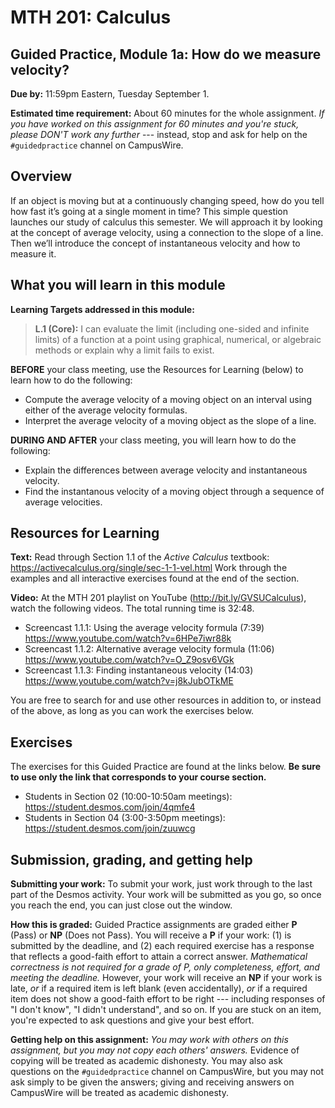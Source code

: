 # MTH 201: Calculus 

## Guided Practice, Module 1a: How do we measure velocity? 

**Due by:** 11:59pm Eastern, Tuesday September 1. 

**Estimated time requirement:** About 60 minutes for the whole assignment. *If you have worked on this assignment for 60 minutes and you're stuck, please DON'T work any further* --- instead, stop and ask for help on the `#guidedpractice` channel on CampusWire. 

## Overview 

If an object is moving but at a continuously changing speed, how do you tell how fast it’s going at a single moment in time? This simple question launches our study of calculus this semester. We will approach it by looking at the concept of average velocity, using a connection to the slope of a line. Then we’ll introduce the concept of instantaneous velocity and how to measure it.


## What you will learn in this module 

**Learning Targets addressed in this module:** 

> **L.1 (Core):** I can evaluate the limit (including one-sided and infinite limits) of a function at a point using graphical, numerical, or algebraic methods or explain why a limit fails to exist.

**BEFORE** your class meeting, use the Resources for Learning (below) to learn how to do the following: 

- Compute the average velocity of a moving object on an interval using either of the average velocity formulas.
- Interpret the average velocity of a moving object as the slope of a line. 


**DURING AND AFTER** your class meeting, you will learn how to do the following: 

- Explain the differences between average velocity and instantaneous velocity.
- Find the instantanous velocity of a moving object through a sequence of average velocities.

## Resources for Learning

**Text:** Read through Section 1.1 of the *Active Calculus* textbook: <https://activecalculus.org/single/sec-1-1-vel.html>  Work through the examples and all interactive exercises found at the end of the section. 

**Video:** At the MTH 201 playlist on YouTube (<http://bit.ly/GVSUCalculus>), watch the following videos. The total running time is 32:48. 

- Screencast 1.1.1: Using the average velocity formula (7:39) <https://www.youtube.com/watch?v=6HPe7iwr88k>
- Screencast 1.1.2: Alternative average velocity formula (11:06) <https://www.youtube.com/watch?v=O_Z9osv6VGk>
- Screencast 1.1.3: Finding instantaneous velocity (14:03) <https://www.youtube.com/watch?v=j8kJubOTkME>

You are free to search for and use other resources in addition to, or instead of the above, as long as you can work the exercises below.


## Exercises

The exercises for this Guided Practice are found at the links below. **Be sure to use only the link that corresponds to your course section.** 

- Students in Section 02 (10:00-10:50am meetings): <https://student.desmos.com/join/4qmfe4> 
- Students in Section 04 (3:00-3:50pm meetings): <https://student.desmos.com/join/zuuwcg>


## Submission, grading, and getting help 

**Submitting your work:** To submit your work, just work through to the last part of the Desmos activity. Your work will be submitted as you go, so once you reach the end, you can just close out the window. 

**How this is graded:** Guided Practice assignments are graded either **P** (Pass) or **NP** (Does not Pass). You will receive a **P** if your work: (1) is submitted by the deadline, and (2) each required exercise has a response that reflects a good-faith effort to attain a correct answer. *Mathematical correctness is not required for a grade of P, only completeness, effort, and meeting the deadline.* However, your work will receive an **NP** if your work is late, *or* if a required item is left blank (even accidentally), *or* if a required item does not show a good-faith effort to be right --- including responses of "I don't know", "I didn't understand", and so on. If you are stuck on an item, you're expected to ask questions and give your best effort. 

**Getting help on this assignment:** *You may work with others on this assignment, but you may not copy each others' answers.* Evidence of copying will be treated as academic dishonesty. You may also ask questions on the `#guidedpractice` channel on CampusWire, but you may not ask simply to be given the answers; giving and receiving answers on CampusWire will be treated as academic dishonesty.
